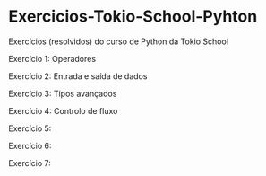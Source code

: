 # Exercicios-Tokio-School-Pyhton
 Exercícios (resolvidos) do curso de Python da Tokio School

Exercício 1: Operadores

Exercício 2: Entrada e saída de dados

Exercício 3: Tipos avançados

Exercício 4: Controlo de fluxo

Exercício 5: 

Exercício 6: 

Exercício 7: 
